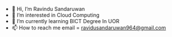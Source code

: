 - 👋 Hi, I’m Ravindu Sandaruwan
- 👀 I’m interested in Cloud Computing
- 🌱 I’m currently learning BICT Degree In UOR
- 📫 How to reach me email = ravidusandaruwan964@gmail.com

<!---
Raviduofficial/Raviduofficial is a ✨ special ✨ repository because its `README.md` (this file) appears on your GitHub profile.
You can click the Preview link to take a look at your changes.
--->
